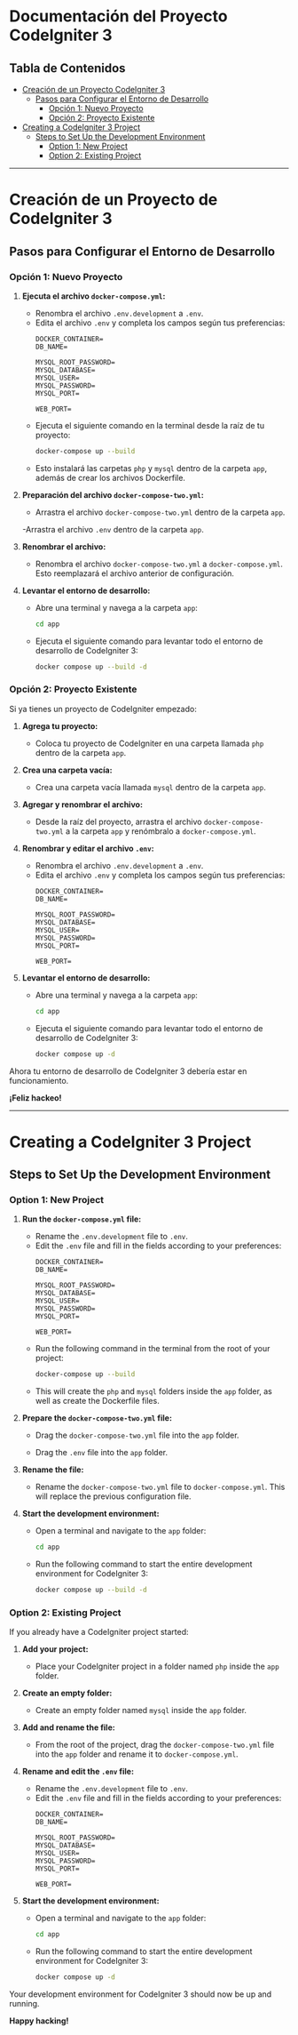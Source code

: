 
# Documentación del Proyecto CodeIgniter 3

## Tabla de Contenidos

- [Creación de un Proyecto CodeIgniter 3](#creación-de-un-proyecto-codeigniter-3)
  - [Pasos para Configurar el Entorno de Desarrollo](#pasos-para-configurar-el-entorno-de-desarrollo)
    - [Opción 1: Nuevo Proyecto](#opción-1-nuevo-proyecto)
    - [Opción 2: Proyecto Existente](#opción-2-proyecto-existente)
- [Creating a CodeIgniter 3 Project](#creating-a-codeigniter-3-project)
  - [Steps to Set Up the Development Environment](#steps-to-set-up-the-development-environment)
    - [Option 1: New Project](#option-1-new-project)
    - [Option 2: Existing Project](#option-2-existing-project)

---

# Creación de un Proyecto de CodeIgniter 3

## Pasos para Configurar el Entorno de Desarrollo

### Opción 1: Nuevo Proyecto

1. **Ejecuta el archivo `docker-compose.yml`:**
   - Renombra el archivo `.env.development` a `.env`.
   - Edita el archivo `.env` y completa los campos según tus preferencias:
     ```plaintext
     DOCKER_CONTAINER=
     DB_NAME=

     MYSQL_ROOT_PASSWORD=
     MYSQL_DATABASE=
     MYSQL_USER=
     MYSQL_PASSWORD=
     MYSQL_PORT=

     WEB_PORT=
     ```
   - Ejecuta el siguiente comando en la terminal desde la raíz de tu proyecto:
     ```bash
     docker-compose up --build
     ```
   - Esto instalará las carpetas `php` y `mysql` dentro de la carpeta `app`, además de crear los archivos Dockerfile.

2. **Preparación del archivo `docker-compose-two.yml`:**
   - Arrastra el archivo `docker-compose-two.yml` dentro de la carpeta `app`.

   -Arrastra el archivo `.env` dentro de la carpeta `app`.

3. **Renombrar el archivo:**
   - Renombra el archivo `docker-compose-two.yml` a `docker-compose.yml`. Esto reemplazará el archivo anterior de configuración.

4. **Levantar el entorno de desarrollo:**
   - Abre una terminal y navega a la carpeta `app`:
     ```bash
     cd app
     ```
   - Ejecuta el siguiente comando para levantar todo el entorno de desarrollo de CodeIgniter 3:
     ```bash
     docker compose up --build -d
     ```

### Opción 2: Proyecto Existente

Si ya tienes un proyecto de CodeIgniter empezado:

1. **Agrega tu proyecto:**
   - Coloca tu proyecto de CodeIgniter en una carpeta llamada `php` dentro de la carpeta `app`.

2. **Crea una carpeta vacía:**
   - Crea una carpeta vacía llamada `mysql` dentro de la carpeta `app`.

3. **Agregar y renombrar el archivo:**
   - Desde la raíz del proyecto, arrastra el archivo `docker-compose-two.yml` a la carpeta `app` y renómbralo a `docker-compose.yml`.

4. **Renombrar y editar el archivo `.env`:**
   - Renombra el archivo `.env.development` a `.env`.
   - Edita el archivo `.env` y completa los campos según tus preferencias:
     ```plaintext
     DOCKER_CONTAINER=
     DB_NAME=

     MYSQL_ROOT_PASSWORD=
     MYSQL_DATABASE=
     MYSQL_USER=
     MYSQL_PASSWORD=
     MYSQL_PORT=

     WEB_PORT=
     ```

5. **Levantar el entorno de desarrollo:**
   - Abre una terminal y navega a la carpeta `app`:
     ```bash
     cd app
     ```
   - Ejecuta el siguiente comando para levantar todo el entorno de desarrollo de CodeIgniter 3:
     ```bash
     docker compose up -d
     ```

Ahora tu entorno de desarrollo de CodeIgniter 3 debería estar en funcionamiento.

**¡Feliz hackeo!**

---


# Creating a CodeIgniter 3 Project

## Steps to Set Up the Development Environment

### Option 1: New Project

1. **Run the `docker-compose.yml` file:**
   - Rename the `.env.development` file to `.env`.
   - Edit the `.env` file and fill in the fields according to your preferences:
     ```plaintext
     DOCKER_CONTAINER=
     DB_NAME=

     MYSQL_ROOT_PASSWORD=
     MYSQL_DATABASE=
     MYSQL_USER=
     MYSQL_PASSWORD=
     MYSQL_PORT=

     WEB_PORT=
     ```
   - Run the following command in the terminal from the root of your project:
     ```bash
     docker-compose up --build
     ```
   - This will create the `php` and `mysql` folders inside the `app` folder, as well as create the Dockerfile files.

2. **Prepare the `docker-compose-two.yml` file:**
   - Drag the `docker-compose-two.yml` file into the `app` folder.

   - Drag the `.env` file into the `app` folder.

3. **Rename the file:**
   - Rename the `docker-compose-two.yml` file to `docker-compose.yml`. This will replace the previous configuration file.

4. **Start the development environment:**
   - Open a terminal and navigate to the `app` folder:
     ```bash
     cd app
     ```
   - Run the following command to start the entire development environment for CodeIgniter 3:
     ```bash
     docker compose up --build -d
     ```

### Option 2: Existing Project

If you already have a CodeIgniter project started:

1. **Add your project:**
   - Place your CodeIgniter project in a folder named `php` inside the `app` folder.

2. **Create an empty folder:**
   - Create an empty folder named `mysql` inside the `app` folder.

3. **Add and rename the file:**
   - From the root of the project, drag the `docker-compose-two.yml` file into the `app` folder and rename it to `docker-compose.yml`.

4. **Rename and edit the `.env` file:**
   - Rename the `.env.development` file to `.env`.
   - Edit the `.env` file and fill in the fields according to your preferences:
     ```plaintext
     DOCKER_CONTAINER=
     DB_NAME=

     MYSQL_ROOT_PASSWORD=
     MYSQL_DATABASE=
     MYSQL_USER=
     MYSQL_PASSWORD=
     MYSQL_PORT=

     WEB_PORT=
     ```

5. **Start the development environment:**
   - Open a terminal and navigate to the `app` folder:
     ```bash
     cd app
     ```
   - Run the following command to start the entire development environment for CodeIgniter 3:
     ```bash
     docker compose up -d
     ```

Your development environment for CodeIgniter 3 should now be up and running.

**Happy hacking!**
